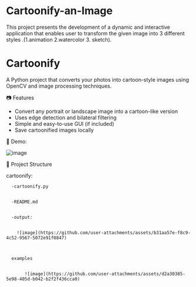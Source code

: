 # Cartoonify-an-Image
This project presents the development of a dynamic and interactive application that enables user to transform the given image into 3 different styles .(1.animation 2.watercolor 3. sketch). 
# Cartoonify

A Python project that converts your photos into cartoon-style images using OpenCV and image processing techniques.

📷 Features

- Convert any portrait or landscape image into a cartoon-like version
- Uses edge detection and bilateral filtering
- Simple and easy-to-use GUI (if included)
- Save cartoonified images locally

🚀 Demo:



![image](https://github.com/user-attachments/assets/d2a30385-5e98-405d-b042-b2f2f436cca0)


📂 Project Structure


cartoonify:


      -cartoonify.py

      
      -README.md

      
      -output:

      
        ![image](https://github.com/user-attachments/assets/b31aa57e-f8c9-4c52-9567-5072e91f0847)

        

      examples

      
           ![image](https://github.com/user-attachments/assets/d2a30385-5e98-405d-b042-b2f2f436cca0)
